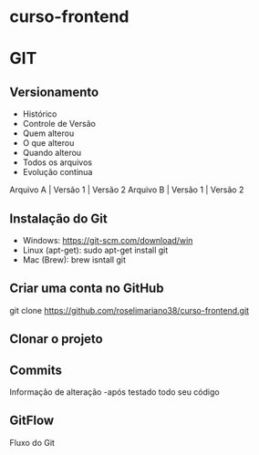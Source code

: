 # curso-frontend

# GIT 
## Versionamento
 - Histórico 
 - Controle de Versão
 - Quem alterou
 - O que alterou
 - Quando alterou
 - Todos os arquivos
 - Evolução continua 


 Arquivo A | Versão 1 | Versão 2
 Arquivo B | Versão 1 | Versão 2

## Instalação do Git

 - Windows: https://git-scm.com/download/win
 - Linux (apt-get): sudo apt-get install git
 - Mac (Brew): brew isntall git

## Criar uma conta no GitHub
git clone https://github.com/roselimariano38/curso-frontend.git

## Clonar o projeto

## Commits
Informação de alteração
 -após testado todo seu código

 ## GitFlow
 Fluxo do Git

